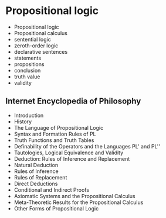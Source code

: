 # Propositional logic

- Propositional logic
- Propositional calculus
- sentential logic
- zeroth-order logic
- declarative sentences
- statements
- propositions
- conclusion
- truth value
- validity



## Internet Encyclopedia of Philosophy
- Introduction
- History
- The Language of Propositional Logic
- Syntax and Formation Rules of PL
- Truth Functions and Truth Tables
- Definability of the Operators and the Languages PL' and PL''
- Tautologies, Logical Equivalence and Validity
- Deduction: Rules of Inference and Replacement
- Natural Deduction
- Rules of Inference
- Rules of Replacement
- Direct Deductions
- Conditional and Indirect Proofs
- Axiomatic Systems and the Propositional Calculus
- Meta-Theoretic Results for the Propositional Calculus
- Other Forms of Propositional Logic

